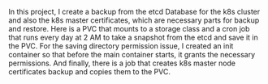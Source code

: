 In this project, I create a backup from the etcd Database for the k8s cluster and also the k8s master certificates, which are necessary parts for backup and restore.
Here is a PVC that mounts to a storage class and a cron job that runs every day at 2 AM to take a snapshot from the etcd and save it in the PVC. For the saving directory permission issue, I created an init container so that before the main container starts, it grants the necessary permissions.
And finally, there is a job that creates k8s master node certificates backup and copies them to the PVC.
